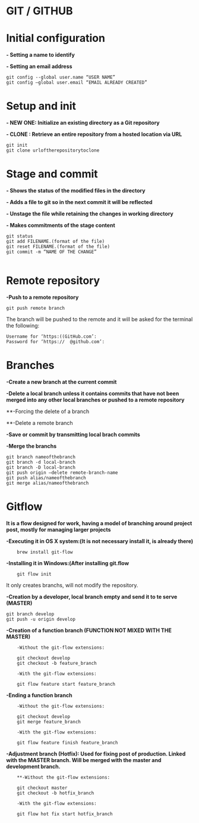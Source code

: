 # **GIT / GITHUB**

# Initial configuration
**- Setting a name to identify**

**- Setting an email address**
```
git config --global user.name “USER NAME”
git config —global user.email “EMAIL ALREADY CREATED”
```

# Setup and init
**- NEW ONE: Initialize an existing directory as a Git repository**

**- CLONE  : Retrieve an entire repository from a hosted location via URL**
```
git init
git clone urloftherepositorytoclone
```

# Stage and commit 
**- Shows the status of the modified files in the directory**

**- Adds a file to git so in the next commit it will be reflected**

**- Unstage the file while retaining the changes in working directory**

**- Makes commitments of the stage content**
```
git status
git add FILENAME.(format of the file)
git reset FILENAME.(format of the file)
git commit -m “NAME OF THE CHANGE”
	 
```

# Remote repository
**-Push to a remote repository**
```
git push remote branch

```
The branch will be pushed to the remote and it will be asked for the terminal the following:
```
Username for ‘https:((GitHub.com’:
Password for ‘https://	@github.com’:
```
# Branches
**-Create a new branch at the current commit**

**-Delete a local branch unless it contains commits that have not been merged into any other local branches or pushed to a remote repository**

**-Forcing the delete of a branch

**-Delete a remote branch 

**-Save or commit by transmitting local brach commits**

**-Merge the branchs**
```
git branch nameofthebranch
git branch -d local-branch
git branch -D local-branch
git push origin —delete remote-branch-name
git push alias/nameofthebranch
git merge alias/nameofthebranch
```

# Gitflow
**It is a flow designed for work, having a model of branching around project post, mostly for managing larger projects**

**-Executing it in OS X system:(It is not necessary install it, is already there)**
```
	brew install git-flow
```
**-Installing it in Windows:(After installing git.flow**
```
	git flow init
```
It only creates branchs, will not modify the repository.

**-Creation by a developer, local branch empty and send it to te serve (MASTER)**
```
git branch develop
git push -u origin develop
```
**-Creation of a function branch (FUNCTION NOT MIXED WITH THE MASTER)**
	
```
	-Without the git-flow extensions:
	
	git checkout develop
	git checkout -b feature_branch
	
	-With the git-flow extensions:
	
	git flow feature start feature_branch
```
**-Ending a function branch**
```
	-Without the git-flow extensions:
	
	git checkout develop
	git merge feature_branch
	
	-With the git-flow extensions:
	
	git flow feature finish feature_branch
```
**-Adjustment branch (Hotfix): Used for fixing post of production. Linked with the MASTER branch. Will be merged with the master and development branch.**
```
	**-Without the git-flow extensions:
	
	git checkout master
	git checkout -b hotfix_branch
	
	-With the git-flow extensions:
	
	git flow hot fix start hotfix_branch
```

